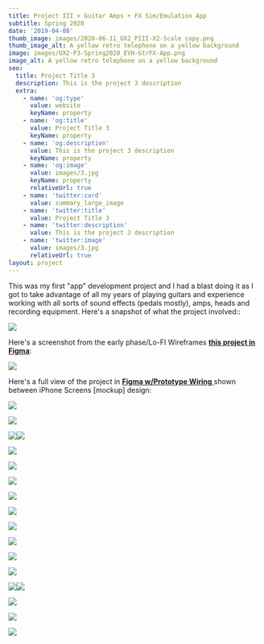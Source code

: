 ```yaml
---
title: Project III > Guitar Amps + FX Sim/Emulation App
subtitle: Spring 2020
date: '2019-04-08'
thumb_image: images/2020-06-11_UX2_PIII-X2-Scale copy.png
thumb_image_alt: A yellow retro telephone on a yellow background
image: images/UX2-P3-Spring2020_EVH-GtrFX-App.png
image_alt: A yellow retro telephone on a yellow background
seo:
  title: Project Title 3
  description: This is the project 3 description
  extra:
    - name: 'og:type'
      value: website
      keyName: property
    - name: 'og:title'
      value: Project Title 3
      keyName: property
    - name: 'og:description'
      value: This is the project 3 description
      keyName: property
    - name: 'og:image'
      value: images/3.jpg
      keyName: property
      relativeUrl: true
    - name: 'twitter:card'
      value: summary_large_image
    - name: 'twitter:title'
      value: Project Title 3
    - name: 'twitter:description'
      value: This is the project 3 description
    - name: 'twitter:image'
      value: images/3.jpg
      relativeUrl: true
layout: project
---
```

This was my first "app" development project and I had a blast doing it as I got to take advantage of all my years of playing guitars and experience working with all sorts of sound effects (pedals mostly), amps, heads and recording equipment. Here's a snapshot of what the project involved::

![](/images/P3%20GTR-FX-MobileApp_TributeEVH\_2020ess.png)

Here's a screenshot from the early phase/Lo-FI Wireframes [**this project in Figma**](https://www.figma.com/file/kOnIMhtyVQddkob8GHpEsm/UX-2-Proj-3-Guitar-Sim-App-EVH-FX-Pkg?node-id=5%3A72):

![](/images/UX2-P3\_Gtr-Amp-Emulate-APP-LO-FI-Prototype.png)

Here's a full view of the project in [**Figma w/Prototype Wiring** ](https://www.figma.com/file/kOnIMhtyVQddkob8GHpEsm/UX-2-Proj-3-Guitar-Sim-App-EVH-FX-Pkg?node-id=5%3A72)shown between iPhone Screens \[mockup] design:

![](/images/UX2-P3\_Gtr-FX-Amp_App_PrototypeWires\_2020ess.png)

![](https://www.dropbox.com/s/q8f0sfytwd9zcnj/EVH_Gtr-App-iPhoneX_ess_Card1.png?raw=1)

![](https://www.dropbox.com/s/cohghs3oz90hj8w/Eddie%20Van%20Halen%20COPYRIGHT%20DISCLAIMER.png?raw=1)![](https://www.dropbox.com/s/3f9ft2qofvhk29i/EVH_Gtr-App-iPhoneX_ess_Card2%20copy.png?raw=1)

![](https://www.dropbox.com/s/7gspfzp456ts5p6/EVH_Gtr-App-iPhoneX_ess_Card3%20copy.png?raw=1)

![](https://www.dropbox.com/s/qp7mdmwxrwhdds9/EVH_Gtr-App-iPhoneX_ess_Card4%20copy.png?raw=1)

![](https://www.dropbox.com/s/i6p2a4s93erwtip/EVH_Gtr-App-iPhoneX_ess_Card5%20copy.png?raw=1)

![](https://www.dropbox.com/s/uydg9v756gjbcfe/EVH_Gtr-App-iPhoneX_ess_Card6%20copy.png?raw=1)

![](https://www.dropbox.com/s/wv7x8pkqunp1fre/EVH_Gtr-App-iPhoneX_ess_Card7%20copy.png?raw=1)

![](https://www.dropbox.com/s/lze8ugkaq6oqjhl/EVH_Gtr-App-iPhoneX_ess_Card8%20copy.png?raw=1)

![](https://www.dropbox.com/s/dq1wxebvq37cwa2/EVH_Gtr-App-iPhoneX_ess_Card9%20copy.png?raw=1)

![](https://www.dropbox.com/s/5rlo30nvvouow9c/EVH_Gtr-App-iPhoneX_ess_Card10%20copy.png?raw=1)

![](https://www.dropbox.com/s/dyc3krr0m17tju4/EVH_Gtr-App-iPhoneX_ess_Card11%20copy.png?raw=1)

![](https://www.dropbox.com/s/3lh8bk17kxxp6ga/EVH_Gtr-App-iPhoneX_ess_Card12%20copy.png?raw=1)![](https://www.dropbox.com/s/4n65l2ilurzy0ra/EVH_Gtr-App-iPhoneX_ess_Card13%20copy.png?raw=1)

![](https://www.dropbox.com/s/nnjd4tjzrff0pzn/EVH_Gtr-App-iPhoneX_ess_Card14%20copy.png?raw=1)

![](https://www.dropbox.com/s/ugw9g6341xfu8z0/EVH_Gtr-App-iPhoneX_ess_Card15%20copy.png?raw=1)

![](https://www.dropbox.com/s/5lq8imm512nzf1d/EVH_Gtr-App-iPhoneX_ess_Card16%20copy.png?raw=1)
